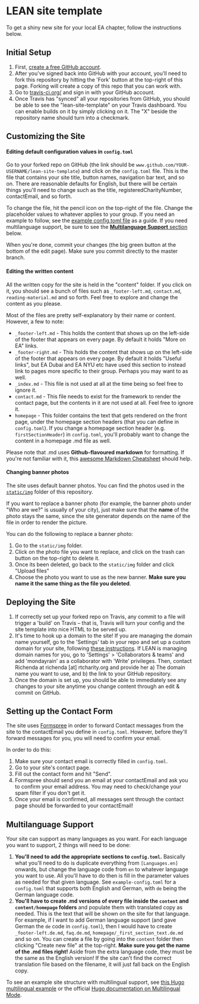 # LEAN site template

To get a shiny new site for your local EA chapter, follow the instructions below.


## Initial Setup

1. First, [create a free GitHub account](https://github.com/join).
1. After you've signed back into GitHub with your account, you'll need to fork this repository by hitting the 'Fork' button at the top-right of this page. Forking will create a copy of this repo that you can work with.
1. Go to [travis-ci.org/](https://travis-ci.org/) and sign in with your GitHub account.
1. Once Travis has "synced" all your repositories from GitHub, you should be able to see the "lean-site-template" on your Travis dashboard. You can enable builds on it by simply clicking on it. The "X" beside the repository name should turn into a checkmark.


## Customizing the Site

#### Editing default configuration values in `config.toml`

Go to your forked repo on GitHub (the link should be `www.github.com/YOUR-USERNAME/lean-site-template`) and click on the `config.toml` file. This is the file that contains your site title, button names, navigation bar text, and so on. There are reasonable defaults for English, but there will be certain things you'll need to change such as the title, registeredCharityNumber, contactEmail, and so forth.


To change the file, hit the pencil icon on the top-right of the file. Change the placeholder values to whatever applies to your group. If you need an example to follow, see the [example config.toml file](https://github.com/rtcharity/lean-site-template/blob/master/example-config.toml) as a guide. If you need multilanguage support, be sure to see the [**Multilanguage Support** section](https://github.com/rtcharity/lean-site-template/blob/master/README.md#multilanguage-support) below.


When you're done, commit your changes (the big green button at the bottom of the edit page).
Make sure you commit directly to the master branch.


#### Editing the written content

All the written copy for the site is held in the "content" folder. If you click on it, you should see a bunch of files such as `_footer-left.md`, `contact.md`, `reading-material.md` and so forth. Feel free to explore and change the content as you please.


Most of the files are pretty self-explanatory by their name or content. However, a few to note:
- `_footer-left.md` - This holds the content that shows up on the left-side of the footer that appears on every page. By default it holds "More on EA" links.
- `_footer-right.md` - This holds the content that shows up on the left-side of the footer that appears on every page. By default it holds "Useful links", but EA Dubai and EA NYU etc have used this section to instead link to pages more specific to their group. Perhaps you may want to as well.
- `_index.md` - This file is not used at all at the time being so feel free to ignore it.
- `contact.md` - This file needs to exist for the framework to render the contact page, but the contents in it are not used at all. Feel free to ignore it.
- `homepage` - This folder contains the text that gets rendered on the front page, under the homepage section headers (that you can define in `config.toml`). If you change a homepage section header (e.g. `firstSectionHeader`) in `config.toml`, you'll probably want to change the content in a homepage .md file as well.


Please note that .md uses **Github-flavoured markdown** for formatting. If you're not familiar with it, this [awesome Markdown Cheatsheet](https://github.com/adam-p/markdown-here/wiki/Markdown-Cheatsheet) should help.


#### Changing banner photos

The site uses default banner photos. You can find the photos used in the [`static/img`](https://github.com/rtcharity/lean-site-template/tree/master/static/img) folder of this repository.

If you want to replace a banner photo (for example, the banner photo under "Who are we?" is usually of your city), just make sure that the **name** of the photo stays the same, since the site generator depends on the name of the file in order to render the picture.

You can do the following to replace a banner photo:
1. Go to the `static/img` folder.
1. Click on the photo file you want to replace, and click on the trash can button on the top-right to delete it.
1. Once its been deleted, go back to the `static/img` folder and click "Upload files"
1. Choose the photo you want to use as the new banner. **Make sure you name it the same thing as the file you deleted**.


## Deploying the Site

1. If correctly set up your forked repo on Travis, any commit to a file will trigger a 'build' on Travis – that is, Travis will turn your config and the site template into nice HTML to be served up.
1. It's time to hook up a domain to the site! If you are managing the domain name yourself, go to the 'Settings' tab in your repo and set up a custom domain for your site, following [these instructions](https://medium.com/@supriyakankure/how-to-add-a-custom-domain-to-your-github-page-with-godaddy-84495781143e). If LEAN is managing domain names for you, go to 'Settings' > 'Collaborators & teams' and add 'mondayrain' as a collaborator with 'Write' privileges. Then, contact Richenda at richenda [at] rtcharity.org and provide her a) The domain name you want to use, and b) the link to your GitHub repository.
1. Once the domain is set up, you should be able to immediately see any changes to your site anytime you change content through an edit & commit on GitHub.


## Setting up the Contact Form

The site uses [Formspree](https://formspree.io/) in order to forward Contact messages from the site to the contactEmail you define in `config.toml`. However, before they'll forward messages for you, you will need to confirm your email.

In order to do this:
1. Make sure your contact email is correctly filled in `config.toml`.
1. Go to your site's contact page.
1. Fill out the contact form and hit "Send".
1. Formspree should send you an email at your contactEmail and ask you to confirm your email address. You may need to check/change your spam filter if you don't get it.
1. Once your email is confirmed, all messages sent through the contact page should be forwarded to your contactEmail!


## Multilanguage Support

Your site can support as many languages as you want. For each language you want to support, 2 things will need to be done:

1. **You'll need to add the appropriate sections to `config.toml`.** Basically what you'll need to do is duplicate everything from `[Languages.en]` onwards, but change the language code from `en` to whatever language you want to use. All you'll have to do then is fill in the parameter values as needed for that given language. See `example-config.toml` for a `config.toml` that supports both English and German, with `de` being the German language code.
1. **You'll have to create <language-code>.md versions of every file inside the `content` and `content/homepage` folders** and populate them with translated copy as needed. This is the text that will be shown on the site for that language. For example, if I want to add German language support (and gave German the `de` code in `config.toml`), then I would have to create `_footer-left.de.md`, `faq.de.md`, `homepage/_first_section_text.de.md` and so on. You can create a file by going into the `content` folder then clicking "Create new file" at the top-right. **Make sure you get the name of the .md files right!** Aside from the extra language code, they must be the same as the English version! If the site can't find the correct translation file based on the filename, it will just fall back on the English copy.


To see an example site structure with multilingual support, see [this Hugo multilingual example](https://github.com/rayjolt/hugo-multilingual-example) or the official [Hugo documentation on Multilingual Mode](https://gohugo.io/content-management/multilingual/).
